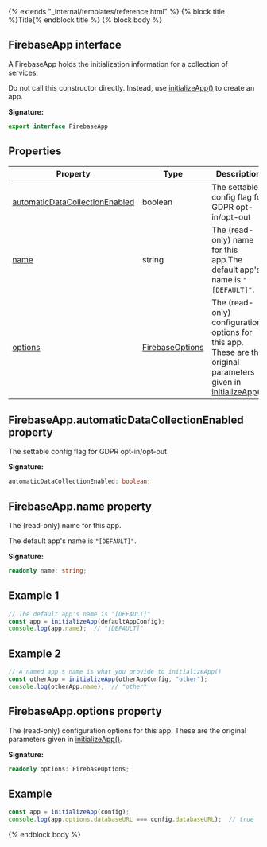 {% extends "_internal/templates/reference.html" %}
{% block title %}Title{% endblock title %}
{% block body %}

## FirebaseApp interface

A FirebaseApp holds the initialization information for a collection of services.

Do not call this constructor directly. Instead, use [initializeApp()](./app.md#initializeapp_function) to create an app.

<b>Signature:</b>

```typescript
export interface FirebaseApp 
```

## Properties

|  Property | Type | Description |
|  --- | --- | --- |
|  [automaticDataCollectionEnabled](./app-types.firebaseapp.md#firebaseappautomaticdatacollectionenabled_property) | boolean | The settable config flag for GDPR opt-in/opt-out |
|  [name](./app-types.firebaseapp.md#firebaseappname_property) | string | The (read-only) name for this app.<!-- -->The default app's name is <code>&quot;[DEFAULT]&quot;</code>. |
|  [options](./app-types.firebaseapp.md#firebaseappoptions_property) | [FirebaseOptions](./app-types.firebaseoptions.md#firebaseoptions_interface) | The (read-only) configuration options for this app. These are the original parameters given in [initializeApp()](./app.md#initializeapp_function)<!-- -->. |

## FirebaseApp.automaticDataCollectionEnabled property

The settable config flag for GDPR opt-in/opt-out

<b>Signature:</b>

```typescript
automaticDataCollectionEnabled: boolean;
```

## FirebaseApp.name property

The (read-only) name for this app.

The default app's name is `"[DEFAULT]"`<!-- -->.

<b>Signature:</b>

```typescript
readonly name: string;
```

## Example 1


```javascript
// The default app's name is "[DEFAULT]"
const app = initializeApp(defaultAppConfig);
console.log(app.name);  // "[DEFAULT]"

```

## Example 2


```javascript
// A named app's name is what you provide to initializeApp()
const otherApp = initializeApp(otherAppConfig, "other");
console.log(otherApp.name);  // "other"

```

## FirebaseApp.options property

The (read-only) configuration options for this app. These are the original parameters given in [initializeApp()](./app.md#initializeapp_function)<!-- -->.

<b>Signature:</b>

```typescript
readonly options: FirebaseOptions;
```

## Example


```javascript
const app = initializeApp(config);
console.log(app.options.databaseURL === config.databaseURL);  // true

```

{% endblock body %}
